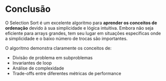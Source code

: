 # Conclusão

O Selection Sort é um excelente algoritmo para **aprender os conceitos de ordenação** devido à sua simplicidade e lógica intuitiva. Embora não seja eficiente para arrays grandes, tem seu lugar em situações específicas onde a simplicidade e o baixo número de trocas são importantes.

O algoritmo demonstra claramente os conceitos de:
- Divisão de problema em subproblemas
- Invariantes de loop
- Análise de complexidade
- Trade-offs entre diferentes métricas de performance
